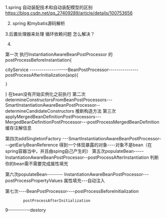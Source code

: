 1.spring   自动装配技术和自动装配模型的区别
https://blog.csdn.net/qq_27409289/article/details/100753656


2. spring 和mybatis源码解析

3.后置处理器来处理 循环依赖问题 怎么解决？


4.

第一次 执行InstantiationAwareBeanPostProcessor 的postProcessBeforeInstantiation{

cityService  -------------------BeanPostProcessor---------------postProcessAfterInitialization(aop){

	}
}
	在bean没有开始实例化之前执行
第二次determineConstructorsFromBeanPostProcessors---SmartInstantiationAwareBeanPostProcessor--determineCandidateConstructors
	推断构造方法
第三次applyMergedBeanDefinitionPostProcessors---MergedBeanDefinitionPostProcessor---postProcessMergedBeanDefinition
	缓存注解信息

第四次addSingletonFactory ---SmartInstantiationAwareBeanPostProcessor---getEarlyBeanReference
	得到一个体现暴露的对象----对象不是bean（在spring容器当中，并且由sping自己产生的）
第五次populateBean-----InstantiationAwareBeanPostProcessor--postProcessAfterInstantiation
	判断你的bean需不需要完成属性填充


第六次populateBean-------- InstantiationAwareBeanPostProcessor---postProcessPropertyValues
	属性填充---自动注入

第七次----BeanPostProcessor----postProcessBeforeInitialization

			postProcessAfterInitialization


9-----------destory